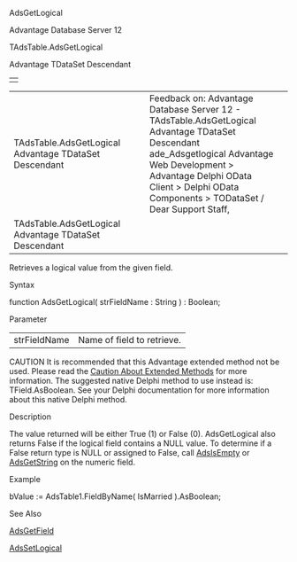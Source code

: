 AdsGetLogical




Advantage Database Server 12  

TAdsTable.AdsGetLogical

Advantage TDataSet Descendant

|  |
| --- |
|  |

|  |  |  |  |  |
| --- | --- | --- | --- | --- |
| TAdsTable.AdsGetLogical  Advantage TDataSet Descendant |  |  | Feedback on: Advantage Database Server 12 - TAdsTable.AdsGetLogical Advantage TDataSet Descendant ade\_Adsgetlogical Advantage Web Development > Advantage Delphi OData Client > Delphi OData Components > TODataSet / Dear Support Staff, |  |
| TAdsTable.AdsGetLogical  Advantage TDataSet Descendant |  |  |  |  |

Retrieves a logical value from the given field.

Syntax

function AdsGetLogical( strFieldName : String ) : Boolean;

Parameter

|  |  |
| --- | --- |
| strFieldName | Name of field to retrieve. |

CAUTION It is recommended that this Advantage extended method not be used. Please read the [Caution About Extended Methods](ade_caution_about_extended_methods.htm) for more information. The suggested native Delphi method to use instead is: TField.AsBoolean. See your Delphi documentation for more information about this native Delphi method.

Description

The value returned will be either True (1) or False (0). AdsGetLogical also returns False if the logical field contains a NULL value. To determine if a False return type is NULL or assigned to False, call [AdsIsEmpty](ade_adsisempty.htm) or [AdsGetString](ade_adsgetstring.htm) on the numeric field.

Example

bValue := AdsTable1.FieldByName( IsMarried ).AsBoolean;

See Also

[AdsGetField](ade_adsgetfield.htm)

[AdsSetLogical](ade_adssetlogical.htm)